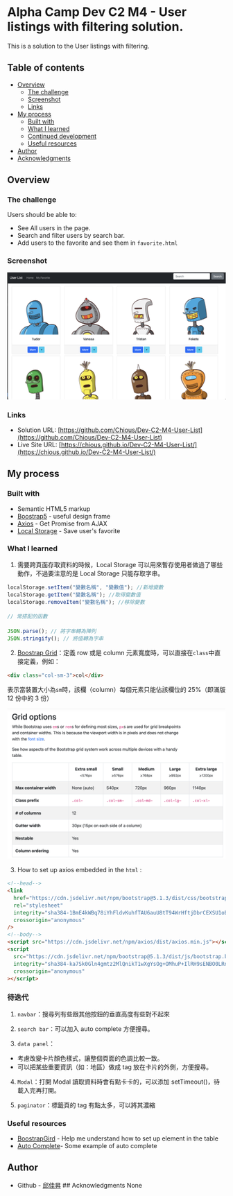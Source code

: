 # Alpha Camp Dev C2 M4 - User listings with filtering solution.

This is a solution to the User listings with filtering.

## Table of contents

- [Overview](#overview)
  - [The challenge](#the-challenge)
  - [Screenshot](#screenshot)
  - [Links](#links)
- [My process](#my-process)
  - [Built with](#built-with)
  - [What I learned](#what-i-learned)
  - [Continued development](#continued-development)
  - [Useful resources](#useful-resources)
- [Author](#author)
- [Acknowledgments](#acknowledgments)

## Overview

### The challenge

Users should be able to:

- See All users in the page.
- Search and filter users by search bar.
- Add users to the favorite and see them in `favorite.html`

### Screenshot

![](./screenshot.png)

### Links

- Solution URL: [https://github.com/Chious/Dev-C2-M4-User-List](https://github.com/Chious/Dev-C2-M4-User-List)
- Live Site URL: [https://chious.github.io/Dev-C2-M4-User-List/](https://chious.github.io/Dev-C2-M4-User-List/)

## My process

### Built with

- Semantic HTML5 markup
- [Boostrap5](https://getbootstrap.com) - useful design frame
- [Axios](https://github.com/axios/axios) - Get Promise from AJAX
- [Local Storage](https://developer.mozilla.org/en-US/docs/Web/API/Window/localStorage) - Save user's favorite

### What I learned

1. 需要跨頁面存取資料的時候，Local Storage 可以用來暫存使用者做過了哪些動作，不過要注意的是 Local Storage 只能存取字串。

```js
localStorage.setItem("變數名稱", "變數值"); //新增變數
localStorage.getItem("變數名稱"); //取得變數值
localStorage.removeItem("變數名稱"); //移除變數

// 常搭配的函數

JSON.parse(); // 將字串轉為陣列
JSON.stringify(); // 將值轉為字串
```

2. [Boostrap Grid](https://getbootstrap.com/docs/4.0/layout/grid/)：定義 row 或是 column 元素寬度時，可以直接在`class`中直接定義，例如：

```html
<div class="col-sm-3">col</div>
```

表示當裝置大小為`sm`時，該欄（column）每個元素只能佔該欄位的 25%（即滿版 12 份中的 3 份）

![](./boostrap-screenshot.png)

3. How to set up axios embedded in the `html` :

```html
<!--head-->
<link
  href="https://cdn.jsdelivr.net/npm/bootstrap@5.1.3/dist/css/bootstrap.min.css"
  rel="stylesheet"
  integrity="sha384-1BmE4kWBq78iYhFldvKuhfTAU6auU8tT94WrHftjDbrCEXSU1oBoqyl2QvZ6jIW3"
  crossorigin="anonymous"
/>
<!--body-->
<script src="https://cdn.jsdelivr.net/npm/axios/dist/axios.min.js"></script>
<script
  src="https://cdn.jsdelivr.net/npm/bootstrap@5.1.3/dist/js/bootstrap.bundle.min.js"
  integrity="sha384-ka7Sk0Gln4gmtz2MlQnikT1wXgYsOg+OMhuP+IlRH9sENBO0LRn5q+8nbTov4+1p"
  crossorigin="anonymous"
></script>
```

### 待迭代

1. `navbar`：搜尋列有些跟其他按鈕的垂直高度有些對不起來

2. `search bar`：可以加入 auto complete 方便搜尋。

3. `data panel`：

- 考慮改變卡片顏色樣式，讓整個頁面的色調比較一致。
- 可以把某些重要資訊（如：地區）做成 tag 放在卡片的外側，方便搜尋。

4. `Modal`：打開 Modal 讀取資料時會有點卡卡的，可以添加 setTimeout()，待載入完再打開。

5. `paginator`：標籤頁的 tag 有點太多，可以將其濃縮

### Useful resources

- [BoostrapGird](https://getbootstrap.com/docs/4.0/layout/grid/) - Help me understand how
  to set up element in the table
- [Auto Complete](https://codepen.io/Sinnemanie/pen/LBZqEr?fbclid=IwAR1_KUpKQMPr3gQMsOaGnhhYKne1gbJm3ZwAwOLyAE-Bpw2jllLvaK7h-2Q)- Some example of auto complete

## Author

- Github - [邱佳昇](https://github.com/Chious) ## Acknowledgments None
